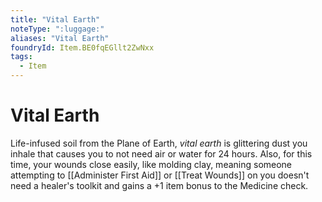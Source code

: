 ```yaml
---
title: "Vital Earth"
noteType: ":luggage:"
aliases: "Vital Earth"
foundryId: Item.BE0fqEGllt2ZwNxx
tags:
  - Item
---
```


# Vital Earth

Life-infused soil from the Plane of Earth, _vital earth_ is glittering dust you inhale that causes you to not need air or water for 24 hours. Also, for this time, your wounds close easily, like molding clay, meaning someone attempting to [[Administer First Aid]] or [[Treat Wounds]] on you doesn't need a healer's toolkit and gains a +1 item bonus to the Medicine check.

